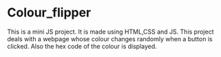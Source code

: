 # Colour_flipper
This is a mini JS project. 
It is made using HTML,CSS and JS. This project deals with a webpage whose colour changes randomly when a button is clicked. Also the hex code of the colour is displayed.
